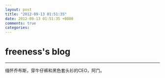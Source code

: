 ```yaml
---
layout: post
title: "2012-09-13 01:51:35"
date: 2012-09-13 01:51:35 +0800
comments: true
categories: 
---
```


# freeness's blog

----------

>
缅怀乔布斯，穿牛仔裤和黑色套头衫的CEO，阿门。
